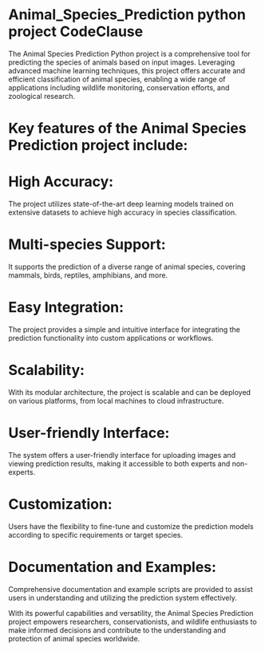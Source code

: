 # Animal_Species_Prediction python project CodeClause
 The Animal Species Prediction Python project is a comprehensive tool for predicting the species of animals based on input images. Leveraging advanced machine learning techniques, this project offers accurate and efficient classification of animal species, enabling a wide range of applications including wildlife monitoring, conservation efforts, and zoological research.
 
# Key features of the Animal Species Prediction project include:

# High Accuracy: 
The project utilizes state-of-the-art deep learning models trained on extensive datasets to achieve high accuracy in species classification.
# Multi-species Support:
It supports the prediction of a diverse range of animal species, covering mammals, birds, reptiles, amphibians, and more.
# Easy Integration:
The project provides a simple and intuitive interface for integrating the prediction functionality into custom applications or workflows.
# Scalability: 
With its modular architecture, the project is scalable and can be deployed on various platforms, from local machines to cloud infrastructure.
# User-friendly Interface:
The system offers a user-friendly interface for uploading images and viewing prediction results, making it accessible to both experts and non-experts.
# Customization:
Users have the flexibility to fine-tune and customize the prediction models according to specific requirements or target species.
# Documentation and Examples: 
Comprehensive documentation and example scripts are provided to assist users in understanding and utilizing the prediction system effectively.

With its powerful capabilities and versatility, the Animal Species Prediction project empowers researchers, conservationists, and wildlife enthusiasts to make informed decisions and contribute to the understanding and protection of animal species worldwide.
